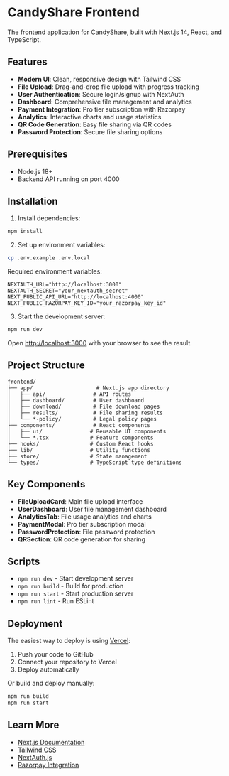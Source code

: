 # CandyShare Frontend

The frontend application for CandyShare, built with Next.js 14, React, and TypeScript.

## Features

- **Modern UI**: Clean, responsive design with Tailwind CSS
- **File Upload**: Drag-and-drop file upload with progress tracking
- **User Authentication**: Secure login/signup with NextAuth
- **Dashboard**: Comprehensive file management and analytics
- **Payment Integration**: Pro tier subscription with Razorpay
- **Analytics**: Interactive charts and usage statistics
- **QR Code Generation**: Easy file sharing via QR codes
- **Password Protection**: Secure file sharing options

## Prerequisites

- Node.js 18+
- Backend API running on port 4000

## Installation

1. Install dependencies:

```bash
npm install
```

2. Set up environment variables:

```bash
cp .env.example .env.local
```

Required environment variables:
```env
NEXTAUTH_URL="http://localhost:3000"
NEXTAUTH_SECRET="your_nextauth_secret"
NEXT_PUBLIC_API_URL="http://localhost:4000"
NEXT_PUBLIC_RAZORPAY_KEY_ID="your_razorpay_key_id"
```

3. Start the development server:

```bash
npm run dev
```

Open [http://localhost:3000](http://localhost:3000) with your browser to see the result.

## Project Structure

```
frontend/
├── app/                    # Next.js app directory
│   ├── api/               # API routes
│   ├── dashboard/         # User dashboard
│   ├── download/          # File download pages
│   ├── results/           # File sharing results
│   └── *-policy/          # Legal policy pages
├── components/            # React components
│   ├── ui/               # Reusable UI components
│   └── *.tsx             # Feature components
├── hooks/                # Custom React hooks
├── lib/                  # Utility functions
├── store/                # State management
└── types/                # TypeScript type definitions
```

## Key Components

- **FileUploadCard**: Main file upload interface
- **UserDashboard**: User file management dashboard
- **AnalyticsTab**: File usage analytics and charts
- **PaymentModal**: Pro tier subscription modal
- **PasswordProtection**: File password protection
- **QRSection**: QR code generation for sharing

## Scripts

- `npm run dev` - Start development server
- `npm run build` - Build for production
- `npm run start` - Start production server
- `npm run lint` - Run ESLint

## Deployment

The easiest way to deploy is using [Vercel](https://vercel.com):

1. Push your code to GitHub
2. Connect your repository to Vercel
3. Deploy automatically

Or build and deploy manually:

```bash
npm run build
npm run start
```

## Learn More

- [Next.js Documentation](https://nextjs.org/docs)
- [Tailwind CSS](https://tailwindcss.com/docs)
- [NextAuth.js](https://next-auth.js.org)
- [Razorpay Integration](https://razorpay.com/docs)
